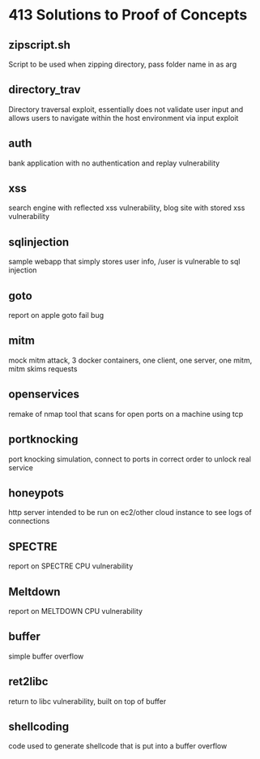 # 413 Solutions to Proof of Concepts

## zipscript.sh
Script to be used when zipping directory, pass folder name in as arg

## directory_trav
Directory traversal exploit, essentially does not validate user input and allows users to navigate within the host environment via input exploit

## auth
bank application with no authentication and replay vulnerability

## xss
search engine with reflected xss vulnerability, blog site with stored xss vulnerability

## sqlinjection
sample webapp that simply stores user info, /user is vulnerable to sql injection

## goto
report on apple goto fail bug

## mitm
mock mitm attack, 3 docker containers, one client, one server, one mitm, mitm skims requests

## openservices
remake of nmap tool that scans for open ports on a machine using tcp

## portknocking
port knocking simulation, connect to ports in correct order to unlock real service

## honeypots
http server intended to be run on ec2/other cloud instance to see logs of connections

## SPECTRE
report on SPECTRE CPU vulnerability

## Meltdown
report on MELTDOWN CPU vulnerability

## buffer
simple buffer overflow

## ret2libc
return to libc vulnerability, built on top of buffer

## shellcoding
code used to generate shellcode that is put into a buffer overflow
